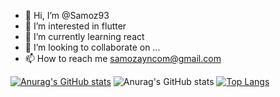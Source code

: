 - 👋 Hi, I’m @Samoz93
- 👀 I’m interested in flutter
- 🌱 I’m currently learning react
- 💞️ I’m looking to collaborate on ...
- 📫 How to reach me samozayncom@gmail.com

[![Anurag's GitHub stats](https://github-readme-stats.vercel.app/api?username=Samoz93)](https://github.com/anuraghazra/github-readme-stats)
![Anurag's GitHub stats](https://github-readme-stats.vercel.app/api?username=Samoz93&count_private=true)
[![Top Langs](https://github-readme-stats.vercel.app/api/top-langs/?username=Samoz93&layout=compact)](https://github.com/anuraghazra/github-readme-stats)

<!---
Samoz93/Samoz93 is a ✨ special ✨ repository because its `README.md` (this file) appears on your GitHub profile.
You can click the Preview link to take a look at your changes.
--->
